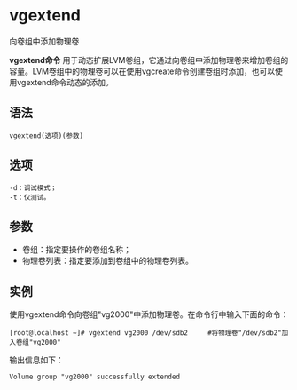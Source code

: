 # vgextend

向卷组中添加物理卷


**vgextend命令** 用于动态扩展LVM卷组，它通过向卷组中添加物理卷来增加卷组的容量。LVM卷组中的物理卷可以在使用vgcreate命令创建卷组时添加，也可以使用vgextend命令动态的添加。

##  语法

```
vgextend(选项)(参数)
```

##  选项

```
-d：调试模式；
-t：仅测试。
```

##  参数

*   卷组：指定要操作的卷组名称；
*   物理卷列表：指定要添加到卷组中的物理卷列表。

##  实例

使用vgextend命令向卷组"vg2000"中添加物理卷。在命令行中输入下面的命令：

```
[root@localhost ~]# vgextend vg2000 /dev/sdb2     #将物理卷"/dev/sdb2"加入卷组"vg2000"
```

输出信息如下：

```
Volume group "vg2000" successfully extended
```


